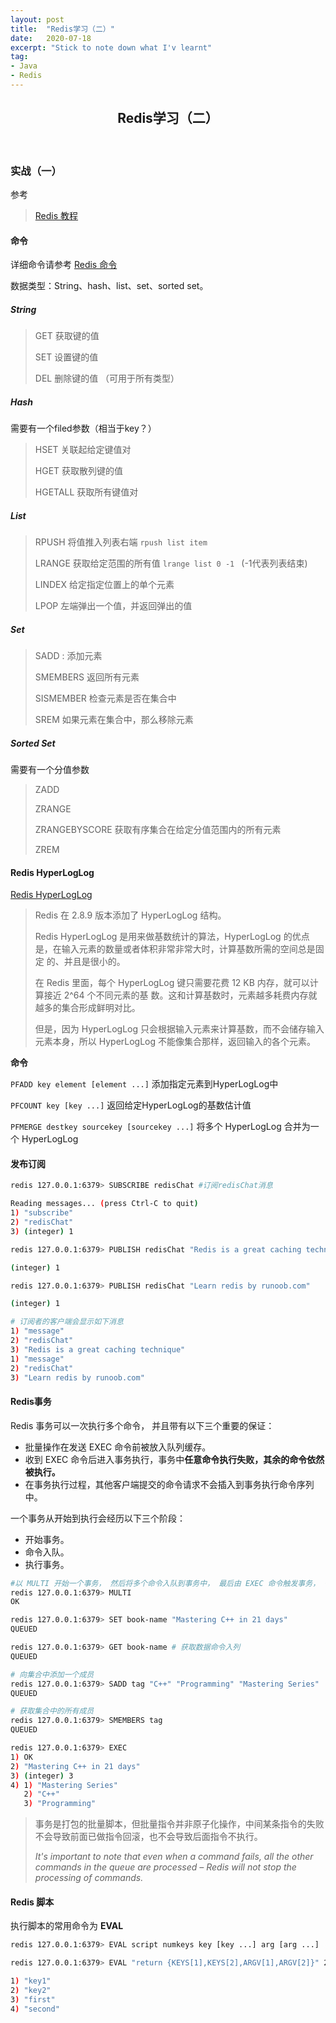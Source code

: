 ```yaml
---
layout: post
title:  "Redis学习（二）"
date:   2020-07-18
excerpt: "Stick to note down what I'v learnt"
tag:
- Java 
- Redis
---
```


<center><H2><b>Redis学习（二）</b></H2></center><br>


### 实战（一）

参考

> [Redis 教程](https://www.runoob.com/redis/redis-tutorial.html)

#### 命令

详细命令请参考 [Redis 命令](https://www.runoob.com/redis/redis-commands.html)

数据类型：String、hash、list、set、sorted set。



##### String

> GET 获取键的值
>
> SET 设置键的值
>
> DEL 删除键的值 （可用于所有类型）

##### Hash

需要有一个filed参数（相当于key？）

> HSET 关联起给定键值对
>
> HGET 获取散列键的值
>
> HGETALL 获取所有键值对

##### List

> RPUSH 将值推入列表右端  `rpush list item`
>
> LRANGE 获取给定范围的所有值 `lrange list 0 -1 ` (-1代表列表结束)
>
> LINDEX 给定指定位置上的单个元素
>
> LPOP 左端弹出一个值，并返回弹出的值

##### Set

> SADD : 添加元素
>
> SMEMBERS 返回所有元素
>
> SISMEMBER 检查元素是否在集合中
>
> SREM 如果元素在集合中，那么移除元素

##### Sorted Set

需要有一个分值参数

> ZADD
>
> ZRANGE
>
> ZRANGEBYSCORE 获取有序集合在给定分值范围内的所有元素
>
> ZREM



#### Redis HyperLogLog

 [Redis HyperLogLog](https://www.runoob.com/redis/redis-hyperloglog.html)

> Redis 在 2.8.9 版本添加了 HyperLogLog 结构。
>
> Redis HyperLogLog 是用来做基数统计的算法，HyperLogLog 的优点是，在输入元素的数量或者体积非常非常大时，计算基数所需的空间总是固定 的、并且是很小的。
>
> 在 Redis 里面，每个 HyperLogLog 键只需要花费 12 KB 内存，就可以计算接近 2^64 个不同元素的基 数。这和计算基数时，元素越多耗费内存就越多的集合形成鲜明对比。
>
> 但是，因为 HyperLogLog 只会根据输入元素来计算基数，而不会储存输入元素本身，所以 HyperLogLog 不能像集合那样，返回输入的各个元素。

**命令**

`PFADD key element [element ...]` 添加指定元素到HyperLogLog中

`PFCOUNT key [key ...]`  返回给定HyperLogLog的基数估计值

`PFMERGE destkey sourcekey [sourcekey ...]` 将多个 HyperLogLog 合并为一个 HyperLogLog



#### 发布订阅

```bash
redis 127.0.0.1:6379> SUBSCRIBE redisChat #订阅redisChat消息

Reading messages... (press Ctrl-C to quit)
1) "subscribe"
2) "redisChat"
3) (integer) 1
```

```bash
redis 127.0.0.1:6379> PUBLISH redisChat "Redis is a great caching technique"

(integer) 1

redis 127.0.0.1:6379> PUBLISH redisChat "Learn redis by runoob.com"

(integer) 1

# 订阅者的客户端会显示如下消息
1) "message"
2) "redisChat"
3) "Redis is a great caching technique"
1) "message"
2) "redisChat"
3) "Learn redis by runoob.com"
```



#### Redis事务

Redis 事务可以一次执行多个命令， 并且带有以下三个重要的保证：

- 批量操作在发送 EXEC 命令前被放入队列缓存。
- 收到 EXEC 命令后进入事务执行，事务中**任意命令执行失败，其余的命令依然被执行。**
- 在事务执行过程，其他客户端提交的命令请求不会插入到事务执行命令序列中。



一个事务从开始到执行会经历以下三个阶段：

- 开始事务。
- 命令入队。
- 执行事务。

```bash
#以 MULTI 开始一个事务， 然后将多个命令入队到事务中， 最后由 EXEC 命令触发事务， 一并执行事务中的所有命令：
redis 127.0.0.1:6379> MULTI
OK

redis 127.0.0.1:6379> SET book-name "Mastering C++ in 21 days"
QUEUED

redis 127.0.0.1:6379> GET book-name # 获取数据命令入列
QUEUED

# 向集合中添加一个成员
redis 127.0.0.1:6379> SADD tag "C++" "Programming" "Mastering Series"
QUEUED 

# 获取集合中的所有成员
redis 127.0.0.1:6379> SMEMBERS tag 
QUEUED

redis 127.0.0.1:6379> EXEC 
1) OK
2) "Mastering C++ in 21 days"
3) (integer) 3
4) 1) "Mastering Series"
   2) "C++"
   3) "Programming"
```

> 事务是打包的批量脚本，但批量指令并非原子化操作，中间某条指令的失败不会导致前面已做指令回滚，也不会导致后面指令不执行。
>
> *It's important to note that even when a command fails, all the other commands in the queue are processed – Redis will not stop the processing of commands.*



#### Redis 脚本

执行脚本的常用命令为 **EVAL**

```bash
redis 127.0.0.1:6379> EVAL script numkeys key [key ...] arg [arg ...]
```

```bash
redis 127.0.0.1:6379> EVAL "return {KEYS[1],KEYS[2],ARGV[1],ARGV[2]}" 2 key1 key2 first second

1) "key1"
2) "key2"
3) "first"
4) "second"
```





